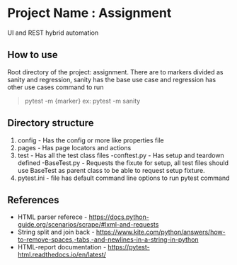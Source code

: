 # Project Name : Assignment
UI and REST hybrid automation
## How to use
Root directory of the project: assignment. There are to markers divided as sanity and regression, sanity has the base use case and regression has other use cases
command to run
> pytest -m {marker}
> ex: pytest -m sanity

## Directory structure
1. config - Has the config or more like properties file
2. pages - Has page locators and actions
3. test - Has all the test class files
		-conftest.py - Has setup and teardown defined
		-BaseTest.py - Requests the fixute for setup, all test files should use BaseTest as parent class to be able to request setup fixture.
4. pytest.ini - file has default command line options to run pytest command

## References
- HTML parser referece - https://docs.python-guide.org/scenarios/scrape/#lxml-and-requests
- String split and join back - https://www.kite.com/python/answers/how-to-remove-spaces,-tabs,-and-newlines-in-a-string-in-python
- HTML-report documentation - https://pytest-html.readthedocs.io/en/latest/